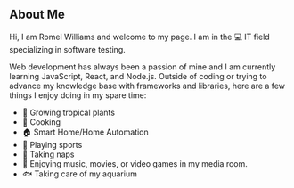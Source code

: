 ## About Me

Hi, I am Romel Williams and welcome to my page. I am in the 💻 IT field specializing in software testing. 

Web development has always been a passion of mine and I am currently learning JavaScript, React, and Node.js. Outside of coding or trying to advance my knowledge base with frameworks and libraries, here are a few things I enjoy doing in my spare time:

  - 🌱 Growing tropical plants 
  - 🍳 Cooking
  - 🏠 Smart Home/Home Automation
  - 🏈 Playing sports
  - 🛌 Taking naps
  - 🎥 Enjoying music, movies, or video games in my media room. 
  - 🐟 Taking care of my aquarium
